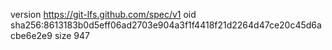 version https://git-lfs.github.com/spec/v1
oid sha256:8613183b0d5eff06ad2703e904a3f1f4418f21d2264d47ce20c45d6acbe6e2e9
size 947
